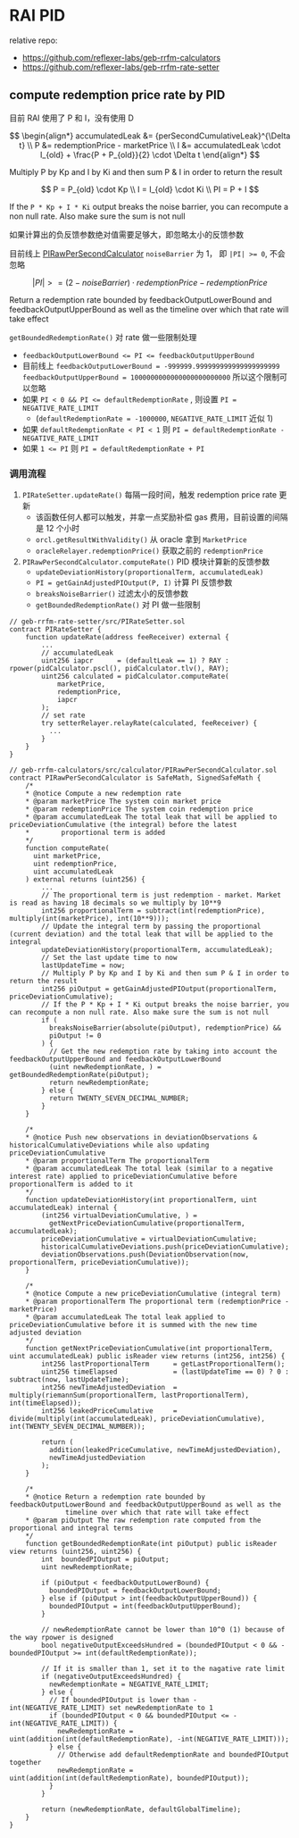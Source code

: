 # RAI PID

relative repo:

- <https://github.com/reflexer-labs/geb-rrfm-calculators>
- <https://github.com/reflexer-labs/geb-rrfm-rate-setter>

## compute redemption price rate by PID

目前 RAI 使用了 P 和 I，没有使用 D

$$
\begin{align*}
accumulatedLeak &= {perSecondCumulativeLeak}^{\Delta t} \\
P &= redemptionPrice - marketPrice \\
I &= accumulatedLeak \cdot I_{old} + \frac{P + P_{old}}{2} \cdot \Delta t
\end{align*}
$$

Multiply P by Kp and I by Ki and then sum P & I in order to return the result

$$
P = P_{old} \cdot Kp \\
I = I_{old} \cdot Ki \\
PI = P + I
$$

If the `P * Kp + I * Ki` output breaks the noise barrier, you can recompute a non null rate. Also make sure the sum is not null

如果计算出的负反馈参数绝对值需要足够大，即忽略太小的反馈参数

目前线上 [PIRawPerSecondCalculator](https://etherscan.io/address/0xdda334de7a9c57a641616492175ca203ba8cf981) `noiseBarrier` 为 1， 即 `|PI| >= 0`, 不会忽略

$$
|PI| >= (2 - noiseBarrier) \cdot redemptionPrice - redemptionPrice
$$

Return a redemption rate bounded by feedbackOutputLowerBound and feedbackOutputUpperBound as well as the timeline over which that rate will take effect

`getBoundedRedemptionRate()` 对 rate 做一些限制处理

- `feedbackOutputLowerBound <= PI <= feedbackOutputUpperBound`
- 目前线上 `feedbackOutputLowerBound = -999999.999999999999999999999` `feedbackOutputUpperBound = 1000000000000000000000000` 所以这个限制可以忽略
- 如果 `PI < 0 && PI <= defaultRedemptionRate` , 则设置 `PI = NEGATIVE_RATE_LIMIT`
  - (`defaultRedemptionRate = -1000000`, `NEGATIVE_RATE_LIMIT` 近似 1)
- 如果 `defaultRedemptionRate < PI < 1` 则 `PI = defaultRedemptionRate - NEGATIVE_RATE_LIMIT`
- 如果 `1 <= PI` 则 `PI = defaultRedemptionRate + PI`

### 调用流程

1. `PIRateSetter.updateRate()` 每隔一段时间，触发 redemption price rate 更新
   - 该函数任何人都可以触发，并拿一点奖励补偿 gas 费用，目前设置的间隔是 12 个小时
   - `orcl.getResultWithValidity()` 从 oracle 拿到 `MarketPrice`
   - `oracleRelayer.redemptionPrice()` 获取之前的 `redemptionPrice`
2. `PIRawPerSecondCalculator.computeRate()` PID 模块计算新的反馈参数
   - `updateDeviationHistory(proportionalTerm, accumulatedLeak)`
   - `PI = getGainAdjustedPIOutput(P, I)` 计算 PI 反馈参数
   - `breaksNoiseBarrier()` 过滤太小的反馈参数
   - `getBoundedRedemptionRate()` 对 PI 做一些限制

```solidity
// geb-rrfm-rate-setter/src/PIRateSetter.sol
contract PIRateSetter {
    function updateRate(address feeReceiver) external {
        ...
        // accumulatedLeak
        uint256 iapcr      = (defaultLeak == 1) ? RAY : rpower(pidCalculator.pscl(), pidCalculator.tlv(), RAY);
        uint256 calculated = pidCalculator.computeRate(
            marketPrice,
            redemptionPrice,
            iapcr
        );
        // set rate
        try setterRelayer.relayRate(calculated, feeReceiver) {
          ...
        }
    }
}

// geb-rrfm-calculators/src/calculator/PIRawPerSecondCalculator.sol
contract PIRawPerSecondCalculator is SafeMath, SignedSafeMath {
    /*
    * @notice Compute a new redemption rate
    * @param marketPrice The system coin market price
    * @param redemptionPrice The system coin redemption price
    * @param accumulatedLeak The total leak that will be applied to priceDeviationCumulative (the integral) before the latest
    *        proportional term is added
    */
    function computeRate(
      uint marketPrice,
      uint redemptionPrice,
      uint accumulatedLeak
    ) external returns (uint256) {
        ...
        // The proportional term is just redemption - market. Market is read as having 18 decimals so we multiply by 10**9
        int256 proportionalTerm = subtract(int(redemptionPrice), multiply(int(marketPrice), int(10**9)));
        // Update the integral term by passing the proportional (current deviation) and the total leak that will be applied to the integral
        updateDeviationHistory(proportionalTerm, accumulatedLeak);
        // Set the last update time to now
        lastUpdateTime = now;
        // Multiply P by Kp and I by Ki and then sum P & I in order to return the result
        int256 piOutput = getGainAdjustedPIOutput(proportionalTerm, priceDeviationCumulative);
        // If the P * Kp + I * Ki output breaks the noise barrier, you can recompute a non null rate. Also make sure the sum is not null
        if (
          breaksNoiseBarrier(absolute(piOutput), redemptionPrice) &&
          piOutput != 0
        ) {
          // Get the new redemption rate by taking into account the feedbackOutputUpperBound and feedbackOutputLowerBound
          (uint newRedemptionRate, ) = getBoundedRedemptionRate(piOutput);
          return newRedemptionRate;
        } else {
          return TWENTY_SEVEN_DECIMAL_NUMBER;
        }
    }

    /*
    * @notice Push new observations in deviationObservations & historicalCumulativeDeviations while also updating priceDeviationCumulative
    * @param proportionalTerm The proportionalTerm
    * @param accumulatedLeak The total leak (similar to a negative interest rate) applied to priceDeviationCumulative before proportionalTerm is added to it
    */
    function updateDeviationHistory(int proportionalTerm, uint accumulatedLeak) internal {
        (int256 virtualDeviationCumulative, ) =
          getNextPriceDeviationCumulative(proportionalTerm, accumulatedLeak);
        priceDeviationCumulative = virtualDeviationCumulative;
        historicalCumulativeDeviations.push(priceDeviationCumulative);
        deviationObservations.push(DeviationObservation(now, proportionalTerm, priceDeviationCumulative));
    }

    /*
    * @notice Compute a new priceDeviationCumulative (integral term)
    * @param proportionalTerm The proportional term (redemptionPrice - marketPrice)
    * @param accumulatedLeak The total leak applied to priceDeviationCumulative before it is summed with the new time adjusted deviation
    */
    function getNextPriceDeviationCumulative(int proportionalTerm, uint accumulatedLeak) public isReader view returns (int256, int256) {
        int256 lastProportionalTerm      = getLastProportionalTerm();
        uint256 timeElapsed              = (lastUpdateTime == 0) ? 0 : subtract(now, lastUpdateTime);
        int256 newTimeAdjustedDeviation  = multiply(riemannSum(proportionalTerm, lastProportionalTerm), int(timeElapsed));
        int256 leakedPriceCumulative     = divide(multiply(int(accumulatedLeak), priceDeviationCumulative), int(TWENTY_SEVEN_DECIMAL_NUMBER));

        return (
          addition(leakedPriceCumulative, newTimeAdjustedDeviation),
          newTimeAdjustedDeviation
        );
    }

    /*
    * @notice Return a redemption rate bounded by feedbackOutputLowerBound and feedbackOutputUpperBound as well as the
              timeline over which that rate will take effect
    * @param piOutput The raw redemption rate computed from the proportional and integral terms
    */
    function getBoundedRedemptionRate(int piOutput) public isReader view returns (uint256, uint256) {
        int  boundedPIOutput = piOutput;
        uint newRedemptionRate;

        if (piOutput < feedbackOutputLowerBound) {
          boundedPIOutput = feedbackOutputLowerBound;
        } else if (piOutput > int(feedbackOutputUpperBound)) {
          boundedPIOutput = int(feedbackOutputUpperBound);
        }

        // newRedemptionRate cannot be lower than 10^0 (1) because of the way rpower is designed
        bool negativeOutputExceedsHundred = (boundedPIOutput < 0 && -boundedPIOutput >= int(defaultRedemptionRate));

        // If it is smaller than 1, set it to the nagative rate limit
        if (negativeOutputExceedsHundred) {
          newRedemptionRate = NEGATIVE_RATE_LIMIT;
        } else {
          // If boundedPIOutput is lower than -int(NEGATIVE_RATE_LIMIT) set newRedemptionRate to 1
          if (boundedPIOutput < 0 && boundedPIOutput <= -int(NEGATIVE_RATE_LIMIT)) {
            newRedemptionRate = uint(addition(int(defaultRedemptionRate), -int(NEGATIVE_RATE_LIMIT)));
          } else {
            // Otherwise add defaultRedemptionRate and boundedPIOutput together
            newRedemptionRate = uint(addition(int(defaultRedemptionRate), boundedPIOutput));
          }
        }

        return (newRedemptionRate, defaultGlobalTimeline);
    }
}
```
